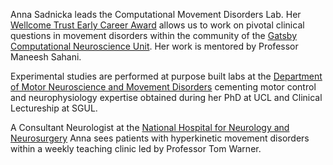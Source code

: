 Anna Sadnicka leads the Computational Movement Disorders Lab. Her [Wellcome Trust Early Career Award](https://wellcome.org/) allows us to work on pivotal clinical questions in movement disorders within the community of the [Gatsby Computational Neuroscience Unit](https://www.ucl.ac.uk/gatsby/gatsby-computational-neuroscience-unit). Her work is mentored by Professor Maneesh Sahani. 

Experimental studies are performed at purpose built labs at the [Department of Motor Neuroscience and Movement Disorders](https://www.ucl.ac.uk/ion/research/research-departments/department-clinical-and-movement-neurosciences) cementing motor control and neurophysiology expertise obtained during her PhD at UCL and Clinical Lectureship at SGUL.  

A Consultant Neurologist at the [National Hospital for Neurology and Neurosurgery](https://www.uclh.nhs.uk/our-services/find-consultant/dr-anna-sadnicka) Anna sees patients with hyperkinetic movement disorders within a weekly teaching clinic led by Professor Tom Warner.  